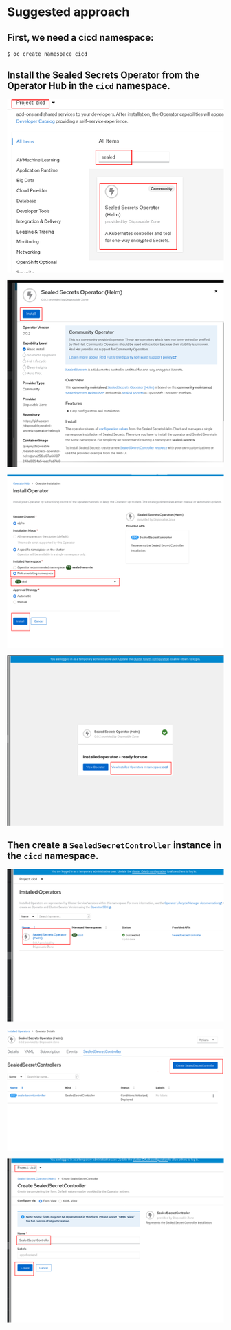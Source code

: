 # Suggested approach

## First, we need a cicd namespace:

```shell
$ oc create namespace cicd
```

## Install the Sealed Secrets Operator from the Operator Hub in the `cicd` namespace.

![Screenshot](img/ss-1.png)

![Screenshot](img/ss-2.png)

![Screenshot](img/ss-3.png)

![Screenshot](img/ss-4.png)



## Then create a `SealedSecretController` instance in the `cicd` namespace.

![Screenshot](img/ss-5.png)

![Screenshot](img/ss-6.png)

![Screenshot](img/ss-7.png)



